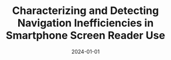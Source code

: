 ---
title: "Characterizing and Detecting Navigation Inefficiencies in Smartphone Screen Reader Use"
date: "2024-01-01"
description: "Screen readers on smartphones (e.g., TalkBack) enable people with visual impairments (PVIs) to navigate user interfaces (UIs) through sequential focus shifts, but this linear auditory structure can introduce inefficiencies and unnecessary navigation. This project investigated how PVIs actually explore and interact with smartphone UIs, with the goal of identifying structural mismatches between system-provided focus sequences and user intent. We developed an Android screen reader logger to capture PVIs-smartphone interaction and recruited 11 PVIs for a one-month in-the-wild study, complemented by semi-structured interviews. Analyses revealed three recurring inefficiency patterns: (1) unintentionally skipping initial focus targets, (2) traversing non-interactable UI elements, and (3) reversing navigation directions. Building on these findings, we designed algorithms that automatically detect these patterns in usage logs, providing a foundation for accessibility services that adapt focus ordering and offer context-aware shortcuts to reduce temporal and cognitive costs for screen reader users."
thumbnail: "/images/blind.jpg"

publications:
  - title: ""
    authors: ""
    venue: ""
    pdf: ""
    code: ""

sourcecode:
  - title: "TalkBack Logger"
    description: "Add Log Function from Unofficial FOSS-friendly fork of Google's TalkBack"
    github: "https://github.com/HAI-lab-KNU/talkback-Logger"
    language: "Java"
    framework: "Android"

people:
  - name: "Jungmin Lee"
    affiliation: "Kangwon National University"
    photo: "/images/members/jungminlee.png"
    homepage: "https://lsom5064.github.io/"
  - name: "Jiwoo Hwang"
    affiliation: "Kangwon National University"
    photo: "/images/members/jiwoohwang.jpeg"
    homepage: "https://hwang-jiwoo.github.io/"
  - name: "Auk Kim"
    affiliation: "Kangwon National University"
    photo: "/images/members/aukkim.jpeg"
    homepage: "https://kimauk.github.io/"
tags: ["HCI", "Accessibility"]
--- 